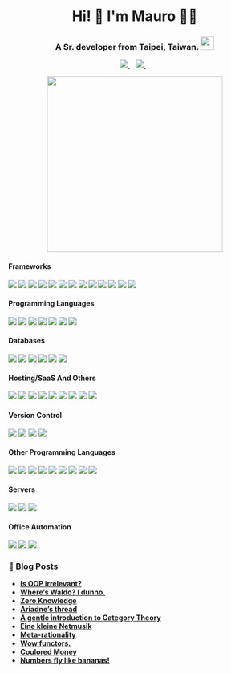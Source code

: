 <h1 align='center'>
  Hi! 👋 I'm Mauro 👨‍💻
</h1>

<h3 align='center'>
  A Sr. developer from Taipei, Taiwan. <img src="https://user-images.githubusercontent.com/5679180/79618120-0daffb80-80be-11ea-819e-d2b0fa904d07.gif" width="27px">
</h3>

<p align='center'>  
  <a href="https://www.linkedin.com/in/mauro-ghiani-46010543/">
    <img src="https://img.shields.io/badge/linkedin-%230077B5.svg?&style=for-the-badge&logo=linkedin&logoColor=white" />
  </a>&nbsp;&nbsp;
  <a href="https://twitter.com/loddity">
    <img src="https://img.shields.io/badge/twitter-%23E4405F.svg?&style=for-the-badge&logo=instagram&logoColor=white" />        
  </a>&nbsp;&nbsp;
</p>
 

<p align="center">
  <a href="#"><img src="https://github-readme-stats.vercel.app/api?username=janmaru&show_icons=true&count_private=true&theme=dark" width="350"></a>
</p>

<p align="center"> 
<h4>Frameworks</h4> 
<a href="#"><img src="https://img.shields.io/badge/dotnet-net%23239120.svg?&style=for-the-badge&logo=dot-net&logoColor=white" /></a> 
<a href="#"><img src="https://img.shields.io/badge/express.js%20-%23404d59.svg?&style=for-the-badge"/></a> 
<a href="#"><img src="https://img.shields.io/badge/node.js%20-%2343853D.svg?&style=for-the-badge&logo=node.js&logoColor=white"/></a>
<a href="#"><img src="https://img.shields.io/badge/react%20-%2320232a.svg?&style=for-the-badge&logo=react&logoColor=%2361DAFB"/></a>
<a href="#"><img src="https://img.shields.io/badge/react_native%20-%2320232a.svg?&style=for-the-badge&logo=react&logoColor=%2361DAFB"/></a>
<a href="#"><img src="https://img.shields.io/badge/vuejs%20-%2335495e.svg?&style=for-the-badge&logo=vue.js&logoColor=%234FC08D"/></a>
<a href="#"><img src="https://img.shields.io/badge/angular%20-%23DD0031.svg?&style=for-the-badge&logo=angular&logoColor=white"/></a>
<a href="#"><img src="https://img.shields.io/badge/angular.js%20-%23E23237.svg?&style=for-the-badge&logo=angularjs&logoColor=white"/></a>
<a href="#"><img src="https://img.shields.io/badge/bootstrap%20-%23563D7C.svg?&style=for-the-badge&logo=bootstrap&logoColor=white"/></a>
<a href="#"><img src="https://img.shields.io/badge/material%20ui%20-%230081CB.svg?&style=for-the-badge&logo=material-ui&logoColor=white"/></a>
<a href="#"><img src="https://img.shields.io/badge/jquery%20-%230769AD.svg?&style=for-the-badge&logo=jquery&logoColor=white"/></a>
<a href="#"><img src="https://img.shields.io/badge/rails%20-%23CC0000.svg?&style=for-the-badge&logo=ruby-on-rails&logoColor=white"/></a>
<a href="#"><img src="https://img.shields.io/badge/Flutter%20-%2302569B.svg?&style=for-the-badge&logo=Flutter&logoColor=white" /></a>
</p>


<p align="center"> 
<h4>Programming Languages</h4>
<a href="#"><img src="https://img.shields.io/badge/c%20sharp-%23239120.svg?&style=for-the-badge&logo=c%20sharp&logoColor=white" /></a> 
<a href="#"><img src="https://img.shields.io/badge/typescript%20-%23007ACC.svg?&style=for-the-badge&logo=typescript&logoColor=white"/></a>
<a href="#"><img src="https://img.shields.io/badge/javascript-%23F7DF1E.svg?&style=for-the-badge&logo=javascript&logoColor=black" /></a> 
<a href="#"><img src="https://img.shields.io/badge/angular%20-%23DD0031.svg?&style=for-the-badge&logo=angular&logoColor=white"/></a> 
<a href="#"><img src="https://img.shields.io/badge/express.js%20-%23404d59.svg?&style=for-the-badge"/></a>
<a href="#"><img src="https://img.shields.io/badge/python%20-%2314354C.svg?&style=for-the-badge&logo=python&logoColor=white"/></a>
<a href="#"><img src="https://img.shields.io/badge/jquery%20-%230769AD.svg?&style=for-the-badge&logo=jquery&logoColor=white"/></a>
</p>

<p align="center"> 
<h4>Databases</h4>
<a href="#"><img src="https://img.shields.io/badge/mysql-%2300f.svg?&style=for-the-badge&logo=mysql&logoColor=white"/></a>
<a href="#"><img src ="https://img.shields.io/badge/postgres-%23316192.svg?&style=for-the-badge&logo=postgresql&logoColor=white"/></a>
<a href="#"><img src ="https://img.shields.io/badge/MongoDB-%234ea94b.svg?&style=for-the-badge&logo=mongodb&logoColor=white"/></a>
<a href="#"><img src ="https://img.shields.io/badge/sqlite-%2307405e.svg?&style=for-the-badge&logo=sqlite&logoColor=white"/></a>
<a href="#"><img src ="https://img.shields.io/badge/oracle%20-%23F00000.svg?&style=for-the-badge&logo=oracle&logoColor=white" /></a>
<a href="#"><img src="https://img.shields.io/badge/Microsoft%20SQL%20Server-CC2927?logo=microsoft-sql-server&logoColor=white&style=for-the-badge"/></a>
</p>


<p align="center"> 
<h4>Hosting/SaaS And Others</h4>
<a href="#"><img src="https://img.shields.io/badge/AWS%20-%23FF9900.svg?&style=for-the-badge&logo=amazon-aws&logoColor=white"/></a>
<a href="#"><img src="https://img.shields.io/badge/Google%20Cloud%20-%234285F4.svg?&style=for-the-badge&logo=google-cloud&logoColor=white"/></a>
<a href="#"><img src="https://img.shields.io/badge/azure%20-%230072C6.svg?&style=for-the-badge&logo=azure-devops&logoColor=white"/></a>
<a href="#"><img src="https://img.shields.io/badge/heroku%20-%23430098.svg?&style=for-the-badge&logo=heroku&logoColor=white"/></a>
<a href="#"><img src="https://img.shields.io/badge/DigitalOcean-%230167ff.svg?&style=for-the-badge&logo=digitalOcean&logoColor=white"/></a>
<a href="#"><img src="https://img.shields.io/badge/firebase%20-%23039BE5.svg?&style=for-the-badge&logo=firebase"/></a>
<a href="#"><img src="https://img.shields.io/badge/docker%20-%230db7ed.svg?&style=for-the-badge&logo=docker&logoColor=white"/></a>
<a href="#"><img src="https://img.shields.io/badge/vagrant%20-%231563FF.svg?&style=for-the-badge&logo=vagrant&logoColor=white"/></a>
<a href="#"><img src="https://img.shields.io/badge/Jupyter%20-%23F37626.svg?&style=for-the-badge&logo=Jupyter&logoColor=white" /></a>
</p>

<p align="center"> 
<h4>Version Control</h4>
<a href="#"><img src="https://img.shields.io/badge/git%20-%23F05033.svg?&style=for-the-badge&logo=git&logoColor=white"/></a>
<a href="#"><img src="https://img.shields.io/badge/gitlab%20-%23181717.svg?&style=for-the-badge&logo=gitlab&logoColor=white"/></a>
<a href="#"><img src="https://img.shields.io/badge/github%20-%23121011.svg?&style=for-the-badge&logo=github&logoColor=white"/></a>
<a href="#"><img src="https://img.shields.io/badge/bitbucket%20-%230047B3.svg?&style=for-the-badge&logo=bitbucket&logoColor=white"/></a>
</p>
 
<p align="center">
<h4>Other Programming Languages</h4>
<a href="#"><img src="https://img.shields.io/badge/java-%23ED8B00.svg?&style=for-the-badge&logo=java&logoColor=white"/></a>
<a href="#"><img src="https://img.shields.io/badge/php-%23777BB4.svg?&style=for-the-badge&logo=php&logoColor=white"/></a>
<a href="#"><img src="https://img.shields.io/badge/ruby-%23CC342D.svg?&style=for-the-badge&logo=ruby&logoColor=white"/></a>
<a href="#"><img src="https://img.shields.io/badge/scala%20-%23DC322F.svg?&style=for-the-badge&logo=scala&logoColor=white"/></a>
<a href="#"><img src="https://img.shields.io/badge/dart-%230175C2.svg?&style=for-the-badge&logo=dart&logoColor=white"/></a>
<a href="#"><img src="https://img.shields.io/badge/markdown-%23000000.svg?&style=for-the-badge&logo=markdown&logoColor=white"/></a>
<a href="#"><img src="https://img.shields.io/badge/css-%23239120.svg?&style=for-the-badge&logo=css3&logoColor=white" /></a>
<a href="#"><img src="https://img.shields.io/badge/html-%23239120.svg?&style=for-the-badge&logo=html5&logoColor=white" /></a> 
<a href="#"><img src="https://img.shields.io/badge/html5%20-%23E34F26.svg?&style=for-the-badge&logo=html5&logoColor=white"/></a>  
</p>

<p align="center">
<h4>Servers</h4>
<a href="#"><img src="https://img.shields.io/badge/apache%20-%23D42029.svg?&style=for-the-badge&logo=apache&logoColor=white"/></a> 
<a href="#"><img src="https://img.shields.io/badge/nginx%20-%23009639.svg?&style=for-the-badge&logo=nginx&logoColor=white"/></a> 
<a href="#"><img src="https://img.shields.io/badge/jenkins%20-%232C5263.svg?&style=for-the-badge&logo=jenkins&logoColor=white"/></a> 
</p>

<p align="center"> 
<h4>Office Automation</h4>
<a href="#"><img src="https://img.shields.io/badge/Microsoft%20Excel-217346?logo=microsoft-excel&logoColor=white&style=for-the-badge"/> </a>
<a href="#"><img src="https://img.shields.io/badge/Microsoft%20PowerPoint-B7472A?logo=microsoft-powerpoint&logoColor=white&style=for-the-badge"/> </a>
<a href="#"><img src="https://img.shields.io/badge/Microsoft%20Office-D83B01?logo=microsoft-office&logoColor=white&style=for-the-badge"/></a>
</p>

### 📙 Blog Posts

<!--START_SECTION:feed-->
- **[Is OOP irrelevant?](https://janmaru.medium.com/is-oop-irrelevant-13a253c3344b)**
- **[Where’s Waldo? I dunno.](https://levelup.gitconnected.com/wheres-waldo-i-dunno-b259bea64c95)**
- **[Zero Knowledge](https://levelup.gitconnected.com/zero-knowledge-3be24e62ad06)**
- **[Ariadne’s thread](https://janmaru.medium.com/ariadnes-thread-cdb6ce08c8a)**
- **[A gentle introduction to Category Theory](https://janmaru.medium.com/a-gentle-introduction-to-category-theory-9be2de49880c)**
- **[Eine kleine Netmusik](https://janmaru.medium.com/dot-net-core-category-772b4301c8b1)**
- **[Meta-rationality](https://janmaru.medium.com/meta-rationality-5e639fa795b1)**
- **[Wow functors.](https://janmaru.medium.com/wow-functors-bf5102405a5b)**
- **[Coulored Money](https://levelup.gitconnected.com/coulored-money-ef6fb7403ab4)**
- **[Numbers fly like bananas!](https://janmaru.medium.com/numbers-fly-like-bananas-7bf816ee2382)**
<!--END_SECTION:feed-->

